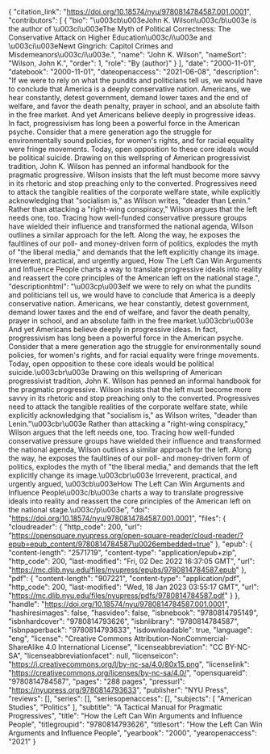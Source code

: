 {
   "citation_link": "https://doi.org/10.18574/nyu/9780814784587.001.0001",
   "contributors": [
     {
       "bio": "\u003cb\u003eJohn K. Wilson\u003c/b\u003e is the author of \u003ci\u003eThe Myth of Political Correctness: The Conservative Attack on Higher Education\u003c/i\u003e and \u003ci\u003eNewt Gingrich: Capitol Crimes and Misdemeanors\u003c/i\u003e.",
       "name": "John K. Wilson",
       "nameSort": "Wilson, John K.",
       "order": 1,
       "role": "By (author)"
     }
   ],
   "date": "2000-11-01",
   "datebook": "2000-11-01",
   "dateopenaccess": "2021-06-08",
   "description": "If we were to rely on what the pundits and politicians tell us, we would have to conclude that America is a deeply conservative nation. Americans, we hear constantly, detest government, demand lower taxes and the end of welfare, and favor the death penalty, prayer in school, and an absolute faith in the free market. And yet Americans believe deeply in progressive ideas. In fact, progressivism has long been a powerful force in the American psyche. Consider that a mere generation ago the struggle for environmentally sound policies, for women's rights, and for racial equality were fringe movements. Today, open opposition to these core ideals would be political suicide. Drawing on this wellspring of American progressivist tradition, John K. Wilson has penned an informal handbook for the pragmatic progressive. Wilson insists that the left must become more savvy in its rhetoric and stop preaching only to the converted.  Progressives need to attack the tangible realities of the corporate welfare state, while explicitly acknowledging that \"socialism is,\" as Wilson writes, \"deader than Lenin.\" Rather than attacking a \"right-wing conspiracy,\" Wilson argues that the left needs one, too. Tracing how well-funded conservative pressure groups have wielded their influence and transformed the national agenda, Wilson outlines a similar approach for the left. Along the way, he exposes the faultlines of our poll- and money-driven form of politics, explodes the myth of \"the liberal media,\" and demands that the left explicitly change its image. Irreverent, practical, and urgently argued, How The Left Can Win Arguments and Influence People charts a way to translate progressive ideals into reality and reassert the core principles of the American left on the national stage.",
   "descriptionhtml": "\u003cp\u003eIf we were to rely on what the pundits and politicians tell us, we would have to conclude that America is a deeply conservative nation. Americans, we hear constantly, detest government, demand lower taxes and the end of welfare, and favor the death penalty, prayer in school, and an absolute faith in the free market.\u003cbr\u003e And yet Americans believe deeply in progressive ideas. In fact, progressivism has long been a powerful force in the American psyche. Consider that a mere generation ago the struggle for environmentally sound policies, for women's rights, and for racial equality were fringe movements. Today, open opposition to these core ideals would be political suicide.\u003cbr\u003e Drawing on this wellspring of American progressivist tradition, John K. Wilson has penned an informal handbook for the pragmatic progressive. Wilson insists that the left must become more savvy in its rhetoric and stop preaching only to the converted.  Progressives need to attack the tangible realities of the corporate welfare state, while explicitly acknowledging that \"socialism is,\" as Wilson writes, \"deader than Lenin.\"\u003cbr\u003e Rather than attacking a \"right-wing conspiracy,\" Wilson argues that the left needs one, too. Tracing how well-funded conservative pressure groups have wielded their influence and transformed the national agenda, Wilson outlines a similar approach for the left. Along the way, he exposes the faultlines of our poll- and money-driven form of politics, explodes the myth of \"the liberal media,\" and demands that the left explicitly change its image.\u003cbr\u003e Irreverent, practical, and urgently argued, \u003cb\u003eHow The Left Can Win Arguments and Influence People\u003c/b\u003e charts a way to translate progressive ideals into reality and reassert the core principles of the American left on the national stage.\u003c/p\u003e",
   "doi": "https://doi.org/10.18574/nyu/9780814784587.001.0001",
   "files": {
     "cloudreader": {
       "http_code": 200,
       "url": "https://opensquare.nyupress.org/open-square-reader/cloud-reader/?epub=epub_content/9780814784587\u0026embedded=true"
     },
     "epub": {
       "content-length": "2571719",
       "content-type": "application/epub+zip",
       "http_code": 200,
       "last-modified": "Fri, 02 Dec 2022 16:37:05 GMT",
       "url": "https://mc.dlib.nyu.edu/files/nyupress/epubs/9780814784587.epub"
     },
     "pdf": {
       "content-length": "907221",
       "content-type": "application/pdf",
       "http_code": 200,
       "last-modified": "Wed, 18 Jan 2023 03:55:17 GMT",
       "url": "https://mc.dlib.nyu.edu/files/nyupress/pdfs/9780814784587.pdf"
     }
   },
   "handle": "https://doi.org/10.18574/nyu/9780814784587.001.0001",
   "hashiresimages": false,
   "hasvideo": false,
   "isbnebook": "9780814795149",
   "isbnhardcover": "9780814793626",
   "isbnlibrary": "9780814784587",
   "isbnpaperback": "9780814793633",
   "isdownloadable": true,
   "language": "eng",
   "license": "Creative Commons Attribution-NonCommercial-ShareAlike 4.0 International License",
   "licenseabbreviation": "CC BY-NC-SA",
   "licenseabbreviationfacet": null,
   "licenseicon": "https://i.creativecommons.org/l/by-nc-sa/4.0/80x15.png",
   "licenselink": "https://creativecommons.org/licenses/by-nc-sa/4.0/",
   "opensquareid": "9780814784587",
   "pages": "288 pages",
   "pressurl": "https://nyupress.org/9780814793633",
   "publisher": "NYU Press",
   "reviews": [],
   "series": [],
   "seriesopenaccess": [],
   "subjects": [
     "American Studies",
     "Politics"
   ],
   "subtitle": "A Tactical Manual for Pragmatic Progressives",
   "title": "How the Left Can Win Arguments and Influence People",
   "titlegroupid": "9780814793626",
   "titlesort": "How the Left Can Win Arguments and Influence People",
   "yearbook": "2000",
   "yearopenaccess": "2021"
 }
